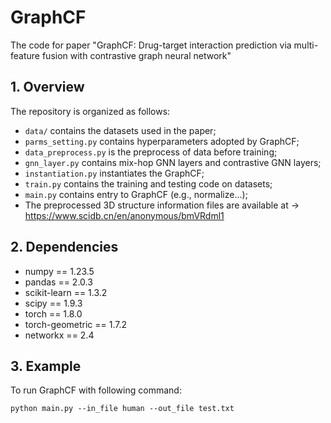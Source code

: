 # GraphCF
The code for paper "GraphCF: Drug-target interaction prediction via multi-feature fusion with contrastive graph neural network"


## 1. Overview

The repository is organized as follows:

+ `data/` contains the datasets used in the paper;
+ `parms_setting.py` contains hyperparameters adopted by GraphCF;
+ `data_preprocess.py` is the preprocess of data before training;
+ `gnn_layer.py` contains mix-hop GNN layers and contrastive GNN layers;
+ `instantiation.py` instantiates the GraphCF;
+ `train.py` contains the training and testing code on datasets;
+ `main.py` contains entry to GraphCF (e.g., normalize...);
+ The preprocessed 3D structure information files are available at -> https://www.scidb.cn/en/anonymous/bmVRdml1

## 2. Dependencies
* numpy == 1.23.5
* pandas == 2.0.3
* scikit-learn == 1.3.2
* scipy == 1.9.3
* torch == 1.8.0
* torch-geometric == 1.7.2
* networkx == 2.4


## 3. Example
To run GraphCF with following command:

```shell
python main.py --in_file human --out_file test.txt
```

